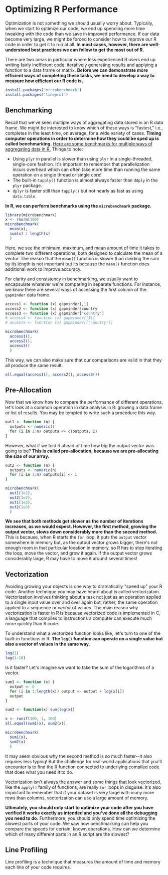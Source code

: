 # Optimizing R Performance

Optimization is not something we should usually worry about.
Typically, when we start to optimize our code, we end up spending more time tweaking with the code than we save in improved performance.
If our data become very large, we might be forced to consider how to improve our R code in order to get it to run at all.
**In most cases, however, there are well-understood best practices we can follow to get the most out of R.**

There are two areas in particular where less experienced R users end up writing fairly inefficient code: iteratively generating results and applying a function to a data frame or matrix.
**Before we can demonstrate more efficient ways of completing these tasks, we need to develop a way to measure how efficient our R code is.**

```r
install.packages('microbenchmark')
install.packages('lineprof')
```

## Benchmarking

Recall that we've seen multiple ways of aggregating data stored in an R data frame.
We might be interested to know which of these ways is "fastest," i.e., completes in the least time, on average, for a wide variety of cases.
**Timing computer operations in order to determine how they could be sped up is called benchmarking.**
[Here are some benchmarks for multiple ways of aggregating data in R.](http://jaredlander.com/content/2015/04/MakingRGoFasterAndBigger.html#29)
Things to note:

- Using `plyr` in parallel is slower than using `plyr` in a single-threaded, single-core fashion. It's important to remember that parallelization incurs overhead which can often take more time than running the same operation on a single thread or single core!
- The built-in `tapply()` function is almost always faster than `ddply` in the `plyr` package.
- `dplyr` is faster still than `tapply()` but not nearly as fast as using `data.table`.

**In R, we can perform benchmarks using the `microbenchmark` package.**

```r
library(microbenchmark)
x <- rnorm(100)
microbenchmark(
  mean(x),
  sum(x) / length(x)
  )
```

Here, we see the minimum, maximum, and mean amount of time it takes to complete two different operations, both designed to calculate the mean of a vector.
The reason that the `mean()` function is slower than dividing the sum by its length is not important but its because the `mean()` function does additional work to improve accuracy.

For clarity and consistency in benchmarking, we usually want to encapsulate whatever we're comparing in separate functions.
For instance, we know there are several ways of accessing the first column of the `gapminder` data frame.

```r
access1 <- function (x) gapminder[,1]
access2 <- function (x) gapminder$country
access3 <- function (x) gapminder['country']
# access4 <- function (x) gapminder[[1]]
# access5 <- function (x) gapminder[['country']]

microbenchmark(
  access1(),
  access2(),
  access3()
  )
```

This way, we can also make sure that our comparisons are valid in that they all produce the same result.

```r
all.equal(access1(), access2(), access3())
```

## Pre-Allocation

Now that we know how to compare the performance of different operations, let's look at a common operation in data analysis in R: growing a data frame or list of results.
You may be tempted to write such a procedure this way.

```r
out1 <- function (n) {
  outputs <- numeric()
  for (i in 1:n) outputs <- c(outputs, i)
}
```

However, what if we told R ahead of time how big the output vector was going to be?
**This is called pre-allocation, because we are pre-allocating the size of our array.**

```r
out2 <- function (n) {
  outputs <- numeric(n)
  for (i in 1:n) outputs[i] <- i
}

microbenchmark(
  out1(1e2),
  out2(1e2),
  out1(1e3),
  out2(1e3)
  )
```

**We see that both methods get slower as the number of iterations increases, as we would expect. However, the first method, growing the output vector, slows down considerably more than the second method.**
This is because, when R starts the `for` loop, it puts the `output` vector somewhere in memory but, as the output vector grows bigger, there's not enough room in that particular location in memory, so R has to stop iterating the loop, move the vector, and grow it again.
If the output vector grows considerably large, R may have to move it around several times!

## Vectorization

Avoiding growing your objects is one way to dramatically "speed up" your R code.
Another technique you may have heard about is called vectorization.
Vectorization involves thinking about a task not just as an operation applied to a single input value over and over again but, rather, the same operation applied to a sequence or *vector* of values.
The main reason why vectorization is faster in R is because vectorized code is implemented in C, a language that compiles to instructions a computer can execute much more quickly than R code.

To understand what a vectorized function looks like, let's turn to one of the built-in functions in R.
**The `log()` function can operate on a single value but also a vector of values in the same way.**

```r
log(1)
log(1:10)
```

Is it faster?
Let's imagine we want to take the sum of the logarithms of a vector.

```r
sum1 <- function (x) {
  output <- 0
  for (i in 1:length(x)) output <- output + log(x[i])
  output
}

sum2 <- function(x) sum(log(x))

x <- runif(100, 1, 100)
all.equal(sum1(x), sum2(x))

microbenchmark(
  sum1(x),
  sum2(x)
  )
```

It may seem obvious why the second method is so much faster--it also requires less typing!
But the challenge for real-world applications that you'll encounter is to find the R function connected to underlying compiled code that does what you need it to do.

Vectorization isn't always the answer and some things that look vectorized, like the `apply()` family of functions, are really `for` loops in disguise.
It's also important to remember that if your dataset is very large with many more rows than columns, vectorization can use a large amount of memory.

**Ultimately, you should only start to optimize your code after you have verified it works exactly as intended and you've done all the debugging you need to do.**
Furthermore, you should only spend time optimizing the slowest parts of your code.
We saw how benchmarking can help you compare the speeds for certain, known operations.
How can we determine which of many different parts in an R script are the slowest?

## Line Profiling

Line profiling is a technique that measures the amount of time and memory each line of your code requires.
